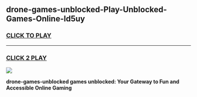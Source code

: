 
## drone-games-unblocked-Play-Unblocked-Games-Online-ld5uy
<h3>
<a href="https://premium76.site?title=drone-games-unblocked&ref=25A">CLICK TO PLAY</a></h3>
<hr>

<h3>
<a href="https://premium76.site?title=drone-games-unblocked&ref=25A">CLICK 2 PLAY</a>
  
</h3>

<a href="https://premium76.site?title=drone-games-unblocked&ref=25A"><img src="https://clearcache.store/games.png"></a>


**drone-games-unblocked games unblocked: Your Gateway to Fun and Accessible Online Gaming**
